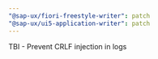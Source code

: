 ```yaml
---
"@sap-ux/fiori-freestyle-writer": patch
"@sap-ux/ui5-application-writer": patch
---
```


TBI - Prevent CRLF injection in logs

